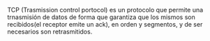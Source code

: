 TCP (Trasmission control portocol) es un protocolo que permite una trnasmisión de datos de forma que garantiza que los mismos son recibidos(el receptor emite un ack), en orden y segmentos, y de ser necesarios son retrasmitidos. 